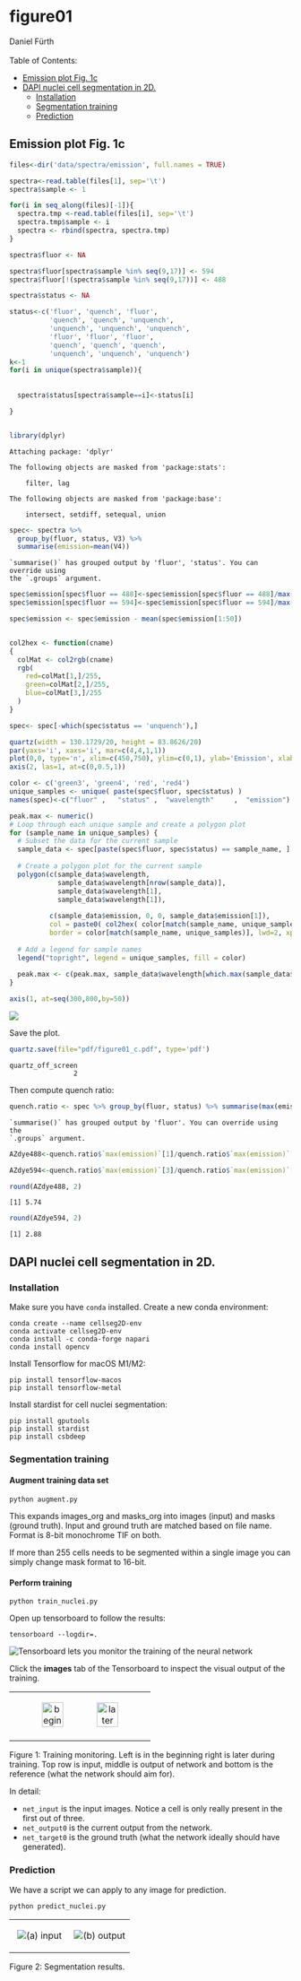 # figure01
Daniel Fürth <br><br>Table of Contents:

- [Emission plot Fig. 1c](#emission-plot-fig.-1c)
- [DAPI nuclei cell segmentation in
  2D.](#dapi-nuclei-cell-segmentation-in-2d.)
  - [Installation](#installation)
  - [Segmentation training](#segmentation-training)
  - [Prediction](#prediction)

## Emission plot Fig. 1c

``` r
files<-dir('data/spectra/emission', full.names = TRUE)

spectra<-read.table(files[1], sep='\t')
spectra$sample <- 1

for(i in seq_along(files)[-1]){
  spectra.tmp <-read.table(files[i], sep='\t')
  spectra.tmp$sample <- i
  spectra <- rbind(spectra, spectra.tmp)
}
```

``` r
spectra$fluor <- NA

spectra$fluor[spectra$sample %in% seq(9,17)] <- 594
spectra$fluor[!(spectra$sample %in% seq(9,17))] <- 488

spectra$status <- NA

status<-c('fluor', 'quench', 'fluor',
          'quench', 'quench', 'unquench',
          'unquench', 'unquench', 'unquench',
          'fluor', 'fluor', 'fluor',
          'quench', 'quench', 'quench',
          'unquench', 'unquench', 'unquench')
k<-1
for(i in unique(spectra$sample)){
  
  
  spectra$status[spectra$sample==i]<-status[i]

}


library(dplyr)
```


    Attaching package: 'dplyr'

    The following objects are masked from 'package:stats':

        filter, lag

    The following objects are masked from 'package:base':

        intersect, setdiff, setequal, union

``` r
spec<- spectra %>% 
  group_by(fluor, status, V3) %>% 
  summarise(emission=mean(V4))
```

    `summarise()` has grouped output by 'fluor', 'status'. You can override using
    the `.groups` argument.

``` r
spec$emission[spec$fluor == 488]<-spec$emission[spec$fluor == 488]/max(spec$emission[spec$fluor == 488 & spec$status == 'fluor'])
spec$emission[spec$fluor == 594]<-spec$emission[spec$fluor == 594]/max(spec$emission[spec$fluor == 594 & spec$status == 'fluor'])

spec$emission <- spec$emission - mean(spec$emission[1:50])


col2hex <- function(cname)
{
  colMat <- col2rgb(cname)
  rgb(
    red=colMat[1,]/255,
    green=colMat[2,]/255,
    blue=colMat[3,]/255
  )
}

spec<- spec[-which(spec$status == 'unquench'),]

quartz(width = 130.1729/20, height = 83.8626/20)
par(yaxs='i', xaxs='i', mar=c(4,4,1,1))
plot(0,0, type='n', xlim=c(450,750), ylim=c(0,1), ylab='Emission', xlab="Wavelength (nm)", las=1, axes=F)
axis(2, las=1, at=c(0,0.5,1))

color <- c('green3', 'green4', 'red', 'red4')
unique_samples <- unique( paste(spec$fluor, spec$status) )
names(spec)<-c("fluor" ,   "status" ,  "wavelength"     ,  "emission")

peak.max <- numeric()
# Loop through each unique sample and create a polygon plot
for (sample_name in unique_samples) {
  # Subset the data for the current sample
  sample_data <- spec[paste(spec$fluor, spec$status) == sample_name, ]
  
  # Create a polygon plot for the current sample
  polygon(c(sample_data$wavelength, 
            sample_data$wavelength[nrow(sample_data)], 
            sample_data$wavelength[1],
            sample_data$wavelength[1]), 
          
          c(sample_data$emission, 0, 0, sample_data$emission[1]), 
          col = paste0( col2hex( color[match(sample_name, unique_samples)] ), '70' ),
          border = color[match(sample_name, unique_samples)], lwd=2, xpd=F )
  
  # Add a legend for sample names
  legend("topright", legend = unique_samples, fill = color)
  
  peak.max <- c(peak.max, sample_data$wavelength[which.max(sample_data$emission)] )
}

axis(1, at=seq(300,800,by=50))
```

![](figure01_files/figure-commonmark/unnamed-chunk-2-1.png)

Save the plot.

``` r
quartz.save(file="pdf/figure01_c.pdf", type='pdf')
```

    quartz_off_screen 
                    2 

Then compute quench ratio:

``` r
quench.ratio <- spec %>% group_by(fluor, status) %>% summarise(max(emission))
```

    `summarise()` has grouped output by 'fluor'. You can override using the
    `.groups` argument.

``` r
AZdye488<-quench.ratio$`max(emission)`[1]/quench.ratio$`max(emission)`[2]

AZdye594<-quench.ratio$`max(emission)`[3]/quench.ratio$`max(emission)`[4]

round(AZdye488, 2)
```

    [1] 5.74

``` r
round(AZdye594, 2)
```

    [1] 2.88

## DAPI nuclei cell segmentation in 2D.

### Installation

Make sure you have `conda` installed. Create a new conda environment:

```
conda create --name cellseg2D-env
conda activate cellseg2D-env
conda install -c conda-forge napari   
conda install opencv
```

Install Tensorflow for macOS M1/M2:

```
pip install tensorflow-macos
pip install tensorflow-metal
```

Install stardist for cell nuclei segmentation:

```
pip install gputools
pip install stardist
pip install csbdeep
```

### Segmentation training

#### Augment training data set

```
python augment.py
```

This expands images_org and masks_org into images (input) and masks
(ground truth). Input and ground truth are matched based on file name.
Format is 8-bit monochrome TIF on both.

If more than 255 cells needs to be segmented within a single image you
can simply change mask format to 16-bit.

#### Perform training

```
python train_nuclei.py
```

Open up tensorboard to follow the results:

```
tensorboard --logdir=.
```

![Tensorboard lets you monitor the training of the neural
network](./repo_img/tensorboard.png)

Click the **images** tab of the Tensorboard to inspect the visual output
of the training.

<div id="fig-training">

<table style="width:50%;">
<colgroup>
<col style="width: 50%" />
</colgroup>
<tbody>
<tr class="odd">
<td style="text-align: center;"><div width="50.0%"
data-layout-align="center">
<p><img src="./repo_img/tensorboard_img.png" id="fig-begin"
style="width:40.0%" alt="begin" /> <img
src="./repo_img/tensorboard_later.png" id="fig-later"
style="width:40.0%" alt="later" /></p>
</div></td>
</tr>
</tbody>
</table>

Figure 1: Training monitoring. Left is in the beginning right is later
during training. Top row is input, middle is output of network and
bottom is the reference (what the network should aim for).

</div>

In detail:

- `net_input` is the input images. Notice a cell is only really present
  in the first out of three.
- `net_output0` is the current output from the network.
- `net_target0` is the ground truth (what the network ideally should
  have generated).

### Prediction

We have a script we can apply to any image for prediction.

```
python predict_nuclei.py 
```

<div id="fig-dapi">

<table>
<colgroup>
<col style="width: 50%" />
<col style="width: 50%" />
</colgroup>
<tbody>
<tr class="odd">
<td style="text-align: center;"><div width="50.0%"
data-layout-align="center">
<p><img src="./repo_img/example_image.jpg" id="fig-input"
data-ref-parent="fig-dapi" data-fig.extended="false"
alt="(a) input" /></p>
</div></td>
<td style="text-align: center;"><div width="50.0%"
data-layout-align="center">
<p><img src="./repo_img/example_labels.jpg" id="fig-output"
data-ref-parent="fig-dapi" data-fig.extended="false"
alt="(b) output" /></p>
</div></td>
</tr>
</tbody>
</table>

Figure 2: Segmentation results.

</div>
